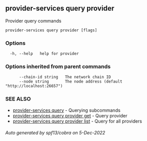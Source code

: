 ## provider-services query provider

Provider query commands

```
provider-services query provider [flags]
```

### Options

```
  -h, --help   help for provider
```

### Options inherited from parent commands

```
      --chain-id string   The network chain ID
      --node string       The node address (default "http://localhost:26657")
```

### SEE ALSO

* [provider-services query](provider-services_query.md)	 - Querying subcommands
* [provider-services query provider get](provider-services_query_provider_get.md)	 - Query provider
* [provider-services query provider list](provider-services_query_provider_list.md)	 - Query for all providers

###### Auto generated by spf13/cobra on 5-Dec-2022
